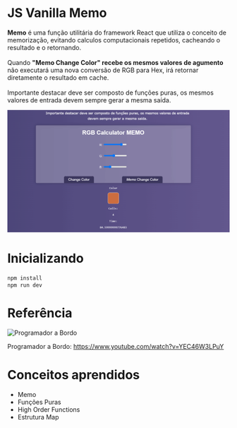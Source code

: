 # JS Vanilla Memo
<p>
        <strong>Memo</strong> é uma função utilitária do framework React que utiliza o conceito de memorização, evitando calculos computacionais repetidos, cacheando o resultado e o retornando. <br/><br/>
        Quando <strong>"Memo Change Color" recebe os mesmos valores de agumento</strong> não executará uma nova conversão de RGB para Hex, irá retornar diretamente o resultado em cache. <br/><br/>
        Importante destacar deve ser composto de funções puras, os mesmos valores de entrada devem sempre gerar a mesma saída.
      </p>

![](print.gif)

# Inicializando
```
npm install
npm run dev

```

# Referência

![Programador a Bordo](https://img.shields.io/badge/javascript-%23323330.svg?style=for-the-badge&logo=javascript&logoColor=%23F7DF1E) 

Programador a Bordo: https://www.youtube.com/watch?v=YEC46W3LPuY



# Conceitos aprendidos
* Memo
* Funções Puras
* High Order Functions
* Estrutura Map
